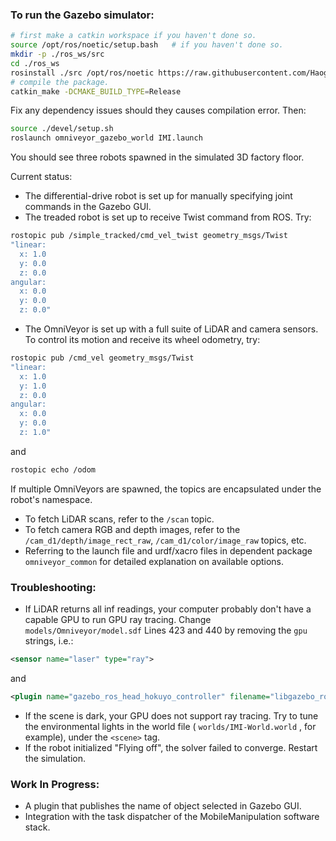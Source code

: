 ### To run the Gazebo simulator:

```sh
# first make a catkin workspace if you haven't done so.
source /opt/ros/noetic/setup.bash   # if you haven't done so.
mkdir -p ./ros_ws/src
cd ./ros_ws
rosinstall ./src /opt/ros/noetic https://raw.githubusercontent.com/HaoguangYang/omniveyor_gazebo_world/master/omniveyor_gazebo_world.rosinstall
# compile the package.
catkin_make -DCMAKE_BUILD_TYPE=Release
```

Fix any dependency issues should they causes compilation error. Then:

```sh
source ./devel/setup.sh
roslaunch omniveyor_gazebo_world IMI.launch
```

You should see three robots spawned in the simulated 3D factory floor.

Current status:

- The differential-drive robot is set up for manually specifying joint commands in the Gazebo GUI.
- The treaded robot is set up to receive Twist command from ROS. Try:
```sh
rostopic pub /simple_tracked/cmd_vel_twist geometry_msgs/Twist
"linear:
  x: 1.0
  y: 0.0
  z: 0.0
angular:
  x: 0.0
  y: 0.0
  z: 0.0" 
```
- The OmniVeyor is set up with a full suite of LiDAR and camera sensors. To control its motion and receive its wheel odometry, try:
```sh
rostopic pub /cmd_vel geometry_msgs/Twist 
"linear:
  x: 1.0
  y: 1.0
  z: 0.0
angular:
  x: 0.0
  y: 0.0
  z: 1.0" 
```
and
```sh
rostopic echo /odom
```
If multiple OmniVeyors are spawned, the topics are encapsulated under the robot's namespace.
- To fetch LiDAR scans, refer to the `/scan` topic.
- To fetch camera RGB and depth images, refer to the `/cam_d1/depth/image_rect_raw`, `/cam_d1/color/image_raw` topics, etc.
- Referring to the launch file and urdf/xacro files in dependent package `omniveyor_common` for detailed explanation on available options.

### Troubleshooting:

- If LiDAR returns all inf readings, your computer probably don't have a capable GPU to run GPU ray tracing. Change `models/Omniveyor/model.sdf` Lines 423 and 440 by removing the `gpu` strings, i.e.:
```xml
<sensor name="laser" type="ray">
```
and
```xml
<plugin name="gazebo_ros_head_hokuyo_controller" filename="libgazebo_ros_laser.so">
```
- If the scene is dark, your GPU does not support ray tracing. Try to tune the environmental lights in the world file ( `worlds/IMI-World.world` , for example), under the `<scene>` tag.
- If the robot initialized "Flying off", the solver failed to converge. Restart the simulation.

### Work In Progress:

- A plugin that publishes the name of object selected in Gazebo GUI.
- Integration with the task dispatcher of the MobileManipulation software stack.
